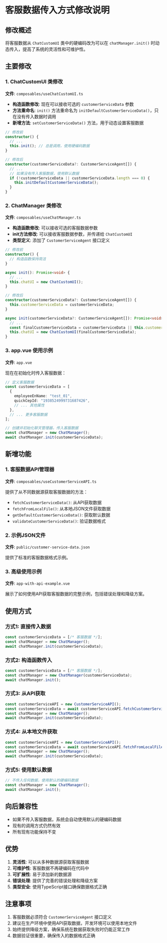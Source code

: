 # 客服数据传入方式修改说明

## 修改概述

将客服数据从 `ChatCustomUI` 类中的硬编码改为可以在 `chatManager.init()` 时动态传入，提高了系统的灵活性和可维护性。

## 主要修改

### 1. ChatCustomUI 类修改

**文件**: `composables/useChatCustomUI.ts`

- **构造函数修改**: 现在可以接收可选的 `customerServiceData` 参数
- **方法重命名**: `init()` 方法重命名为 `initDefaultCustomerServiceData()`，只在没有传入数据时调用
- **新增方法**: `setCustomerServiceData()` 方法，用于动态设置客服数据

```typescript
// 修改前
constructor() {
  // ...
  this.init(); // 总是调用，使用硬编码数据
}

// 修改后
constructor(customerServiceData?: CustomerServiceAgent[]) {
  // ...
  // 如果没有传入客服数据，使用默认数据
  if (!customerServiceData || customerServiceData.length === 0) {
    this.initDefaultCustomerServiceData();
  }
}
```

### 2. ChatManager 类修改

**文件**: `composables/useChatManager.ts`

- **构造函数修改**: 可以接收可选的客服数据参数
- **init方法修改**: 可以接收客服数据参数，并传递给 `ChatCustomUI`
- **类型定义**: 添加了 `CustomerServiceAgent` 接口定义

```typescript
// 修改前
constructor() {
  // 构造函数保持简洁
}

async init(): Promise<void> {
  // ...
  this.chatUI = new ChatCustomUI();
}

// 修改后
constructor(customerServiceData?: CustomerServiceAgent[]) {
  this.customerServiceData = customerServiceData;
}

async init(customerServiceData?: CustomerServiceAgent[]): Promise<void> {
  // ...
  const finalCustomerServiceData = customerServiceData || this.customerServiceData;
  this.chatUI = new ChatCustomUI(finalCustomerServiceData);
}
```

### 3. app.vue 使用示例

**文件**: `app.vue`

现在在初始化时传入客服数据：

```typescript
// 定义客服数据
const customerServiceData = [
  {
    employeeEnName: "test_01",
    quickCepId: "1938524999731687426",
    // ... 其他属性
  },
  // ... 更多客服数据
];

// 创建并初始化聊天管理器，传入客服数据
const chatManager = new ChatManager();
await chatManager.init(customerServiceData);
```

## 新增功能

### 1. 客服数据API管理器

**文件**: `composables/useCustomerServiceAPI.ts`

提供了从不同数据源获取客服数据的方法：

- `fetchCustomerServiceData()`: 从API获取数据
- `fetchFromLocalFile()`: 从本地JSON文件获取数据
- `getDefaultCustomerServiceData()`: 获取默认数据
- `validateCustomerServiceData()`: 验证数据格式

### 2. 示例JSON文件

**文件**: `public/customer-service-data.json`

提供了标准的客服数据格式示例。

### 3. 高级使用示例

**文件**: `app-with-api-example.vue`

展示了如何使用API获取客服数据的完整示例，包括错误处理和降级方案。

## 使用方式

### 方式1: 直接传入数据

```typescript
const customerServiceData = [/* 客服数据 */];
const chatManager = new ChatManager();
await chatManager.init(customerServiceData);
```

### 方式2: 构造函数传入

```typescript
const customerServiceData = [/* 客服数据 */];
const chatManager = new ChatManager(customerServiceData);
await chatManager.init();
```

### 方式3: 从API获取

```typescript
const customerServiceAPI = new CustomerServiceAPI();
const customerServiceData = await customerServiceAPI.fetchCustomerServiceData();
const chatManager = new ChatManager();
await chatManager.init(customerServiceData);
```

### 方式4: 从本地文件获取

```typescript
const customerServiceAPI = new CustomerServiceAPI();
const customerServiceData = await customerServiceAPI.fetchFromLocalFile('/customer-service-data.json');
const chatManager = new ChatManager();
await chatManager.init(customerServiceData);
```

### 方式5: 使用默认数据

```typescript
// 不传入任何数据，使用默认的硬编码数据
const chatManager = new ChatManager();
await chatManager.init();
```

## 向后兼容性

- 如果不传入客服数据，系统会自动使用默认的硬编码数据
- 现有的调用方式仍然有效
- 所有现有功能保持不变

## 优势

1. **灵活性**: 可以从多种数据源获取客服数据
2. **可维护性**: 客服数据不再硬编码在代码中
3. **可扩展性**: 易于添加新的数据源
4. **错误处理**: 提供了完善的错误处理和降级方案
5. **类型安全**: 使用TypeScript接口确保数据格式正确

## 注意事项

1. 客服数据必须符合 `CustomerServiceAgent` 接口定义
2. 建议在生产环境中使用API获取数据，开发环境可以使用本地文件
3. 始终提供降级方案，确保系统在数据获取失败时仍能正常工作
4. 数据验证很重要，确保传入的数据格式正确